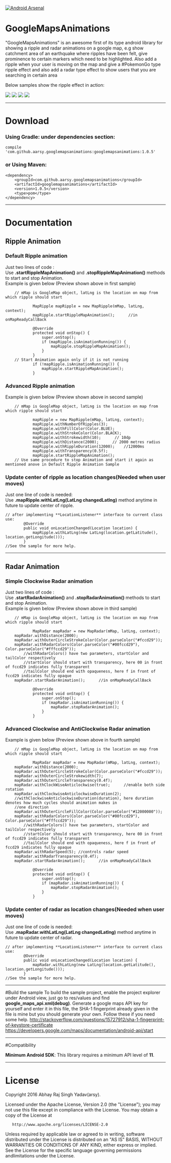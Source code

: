 [![Android Arsenal](https://img.shields.io/badge/Android%20Arsenal-GoogleMapsAnimations-green.svg?style=true)](https://android-arsenal.com/details/1/5070)

# GoogleMapsAnimations        

"GoogleMapsAnimations" is an awesome first of its type android library for showing a ripple and radar animations on a google map, e.g show catchment area of an earthquake where ripples have been felt, give prominence to certain markers which need to be highlighted. Also add a ripple when your user is moving on the map and give a #PokemonGo type ripple effect and also add a radar type effect to show users that you are searching in certain area

Below samples show the ripple effect in action:

<img src="/gifs/Sample2.gif" > <img src="/gifs/Sample1.gif" > <img src="/gifs/Sample3.gif"> <img src="/gifs/Sample4.gif">

------    

# Download    
### Using Gradle: under dependencies section:   
  
    compile 'com.github.aarsy.googlemapsanimations:googlemapsanimations:1.0.5'

### or Using Maven:
    <dependency>
        <groupId>com.github.aarsy.googlemapsanimations</groupId>
        <artifactId>googlemapsanimations</artifactId>
        <version>1.0.5</version>
        <type>pom</type>
    </dependency>

------

# Documentation

## Ripple Animation

### Default Ripple animation
Just two lines of code :  
Use **.startRippleMapAnimation()** and **.stopRippleMapAnimation()** methods to start and stop Animation.     
Example is given below (Preview shown above in first sample)
  
        // mMap is GoogleMap object, latLng is the location on map from which ripple should start
              
                MapRipple mapRipple = new MapRipple(mMap, latLng, context);
                mapRipple.startRippleMapAnimation();      //in onMapReadyCallBack
        
                @Override
                protected void onStop() {
                    super.onStop();
                    if (mapRipple.isAnimationRunning()) {
                        mapRipple.stopRippleMapAnimation();
                    }
                }
        // Start Animation again only if it is not running
                if (!mapRipple.isAnimationRunning()) {
                    mapRipple.startRippleMapAnimation();
                }
     

### Advanced Ripple animation

Example is given below (Preview shown above in second sample)
  
        // mMap is GoogleMap object, latLng is the location on map from which ripple should start
              
                mapRipple = new MapRipple(mMap, latLng, context);
                mapRipple.withNumberOfRipples(3);
                mapRipple.withFillColor(Color.BLUE);
                mapRipple.withStrokeColor(Color.BLACK);
                mapRipple.withStrokewidth(10);      // 10dp
                mapRipple.withDistance(2000);      // 2000 metres radius
                mapRipple.withRippleDuration(12000);    //12000ms
                mapRipple.withTransparency(0.5f);
                mapRipple.startRippleMapAnimation();
        // Use same procedure to stop Animation and start it again as mentioned anove in Default Ripple Animation Sample

### Update center of ripple as location changes(Needed when user moves)
Just one line of code is needed:  
Use **.mapRipple.withLatLng(LatLng changedLatlng)** method anytime in future to update center of ripple.
  
  	// after implementing **LocationListener** interface to current class use:
        	@Override
        	public void onLocationChanged(Location location) {
           		mapRipple.withLatLng(new LatLng(location.getLatitude(), location.getLongitude()));
        	}
	//See the sample for more help.
	
------
	
	
## Radar Animation

### Simple Clockwise Radar animation
Just two lines of code :  
Use **.startRadarAnimation()** and **.stopRadarAnimation()** methods to start and stop Animation.     
Example is given below (Preview shown above in third sample)
  
        // mMap is GoogleMap object, latLng is the location on map from which ripple should start
              
                MapRadar mapRadar = new MapRadar(mMap, latLng, context);
		mapRadar.withDistance(2000);
		mapRadar.withOuterCircleStrokeColor(Color.parseColor("#fccd29"));
		mapRadar.withRadarColors(Color.parseColor("#00fccd29"), Color.parseColor("#fffccd29"));
			//withRadarColors() have two parameters, startColor and tailColor respectively
			//startColor should start with transparency, here 00 in front of fccd29 indicates fully transparent
			//tailColor should end with opaqueness, here f in front of fccd29 indicates fully opaque
		mapRadar.startRadarAnimation();      //in onMapReadyCallBack
        
                @Override
                protected void onStop() {
                    super.onStop();
                    if (mapRadar.isAnimationRunning()) {
                        mapRadar.stopRadarAnimation();
                    }
                }



### Advanced Clockwise and AntiClockwise Radar animation

Example is given below (Preview shown above in fourth sample)
  
        // mMap is GoogleMap object, latLng is the location on map from which ripple should start
              
                MapRadar mapRadar = new MapRadar(mMap, latLng, context);
		mapRadar.withDistance(2000);
		mapRadar.withOuterCircleStrokeColor(Color.parseColor("#fccd29"));
		mapRadar.withOuterCircleStrokewidth(7);
		mapRadar.withOuterCircleTransparency(0.4f);
		mapRadar.withClockWiseAnticlockwise(true);		//enable both side rotation
		mapRadar.withClockwiseAnticlockwiseDuration(2);
		//withClockwiseAnticlockwiseDuration(duration), here duration denotes how much cycles should animation makes in 
		//one direction
		mapRadar.withOuterCircleFillColor(Color.parseColor("#12000000"));            
		mapRadar.withRadarColors(Color.parseColor("#00fccd29"), Color.parseColor("#fffccd29"));
			//withRadarColors() have two parameters, startColor and tailColor respectively
			//startColor should start with transparency, here 00 in front of fccd29 indicates fully transparent
			//tailColor should end with opaqueness, here f in front of fccd29 indicates fully opaque
		mapRadar.withRadarSpeed(5);	//controls radar speed
		mapRadar.withRadarTransparency(0.4f);
		mapRadar.startRadarAnimation();      //in onMapReadyCallBack
		
                @Override
                protected void onStop() {
                    super.onStop();
                    if (mapRadar.isAnimationRunning()) {
                        mapRadar.stopRadarAnimation();
                    }
                }

### Update center of radar as location changes(Needed when user moves)
Just one line of code is needed:  
Use **.mapRadar.withLatLng(LatLng changedLatlng)** method anytime in future to update center of radar.    
  
  	// after implementing **LocationListener** interface to current class use:
        	@Override
        	public void onLocationChanged(Location location) {
           		mapRadar.withLatLng(new LatLng(location.getLatitude(), location.getLongitude()));
        	}
	//See the sample for more help.
       
------

#Build the sample
To build the sample project, enable the project explorer under Android view, just go to res/values and find **google_maps_api.xml(debug)**. Generate a google maps API key for yourself and enter it in this file, the SHA-1 fingerprint already given in the file is mine but you should generate your own. Follow these if you need some help.
http://stackoverflow.com/questions/15727912/sha-1-fingerprint-of-keystore-certificate
https://developers.google.com/maps/documentation/android-api/start

------

#Compatibility

**Minimum Android SDK**: This library requires a minimum API level of **11**.    

------

# License
Copyright 2016 Abhay Raj Singh Yadav(arsy).

   Licensed under the Apache License, Version 2.0 (the "License"); you may not use this file except in compliance with the License.
   You may obtain a copy of the License at

       http://www.apache.org/licenses/LICENSE-2.0

   Unless required by applicable law or agreed to in writing, software distributed under the License is distributed on an "AS IS" BASIS, WITHOUT WARRANTIES OR CONDITIONS OF ANY KIND, either express or implied. See the License for the specific language governing permissions andlimitations under the License.


